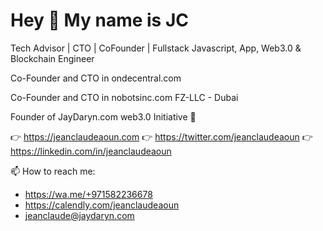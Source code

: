 # Hey 👋 My name is JC

Tech Advisor | CTO | CoFounder | Fullstack Javascript, App, Web3.0 & Blockchain Engineer

Co-Founder and CTO in ondecentral.com

Co-Founder and CTO in nobotsinc.com FZ-LLC - Dubai

Founder of JayDaryn.com web3.0 Initiative 🚀


👉 https://jeanclaudeaoun.com
👉 https://twitter.com/jeanclaudeaoun
👉 https://linkedin.com/in/jeanclaudeaoun

📫 How to reach me:
- https://wa.me/+971582236678
- https://calendly.com/jeanclaudeaoun
- jeanclaude@jaydaryn.com

